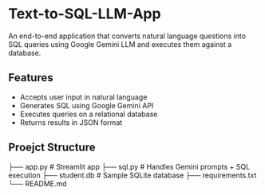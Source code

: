 # Text-to-SQL-LLM-App

An end-to-end application that converts natural language questions into SQL queries using Google Gemini LLM and executes them against a database.

## Features

- Accepts user input in natural language
- Generates SQL using Google Gemini API
- Executes queries on a relational database
- Returns results in JSON format


## Proejct Structure
├── app.py           # Streamlit app
├── sql.py           # Handles Gemini prompts + SQL execution
├── student.db       # Sample SQLite database
├── requirements.txt
└── README.md

